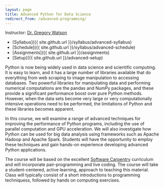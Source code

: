 ```yaml
---
layout: page
title: Advanced Python for Data Science
redirect_from: /advanced-programming/
---
```


Instructor: [Dr. Gregory Watson](mailto:greg.watson@nyu.edu)

* [Syllabus]({{ site.github.url }}/syllabus/advanced-syllabus)
* [Schedule]({{ site.github.url }}/syllabus/advanced-schedule)
* [Assignments]({{ site.github.url }}/assignments)
* [Setup]({{ site.github.url }}/advanced-setup)

Python is now being widely used in data science and scientific computing. 
It is easy to learn, and it has a large number of libraries available that 
do everything from web scraping to image manipulation to accessing databases. 
Two powerful libraries for manipulating data and performing numerical 
computations are the pandas and NumPy packages, and these provide a significant 
performance boost over pure Python methods. However, when the data sets 
become very large or very computationally intensive operations need to be 
performed, the limitations of Python and these libraries becomes apparent. 

In this course, we will examine a range of advanced techniques for improving 
the performance of Python programs, including the use of parallel computation 
and GPU acceleration. We will also investigate how Python can be used for big 
data analysis using frameworks such as Apache Hadoop and Apache Spark. Students 
will have the opportunity to employ these techniques and gain hands-on
experience developing advanced Python applications.

The course will be based on the excellent [Software Carpentry](http://software-carpentry.org/) 
curriculum and will incorporate pair-programming and live coding. The course will take a
student-centered, active learning, approach to teaching this material. Class
will typically consist of a short introductions to programming techniquess, followed by 
hands on computing exercises.
